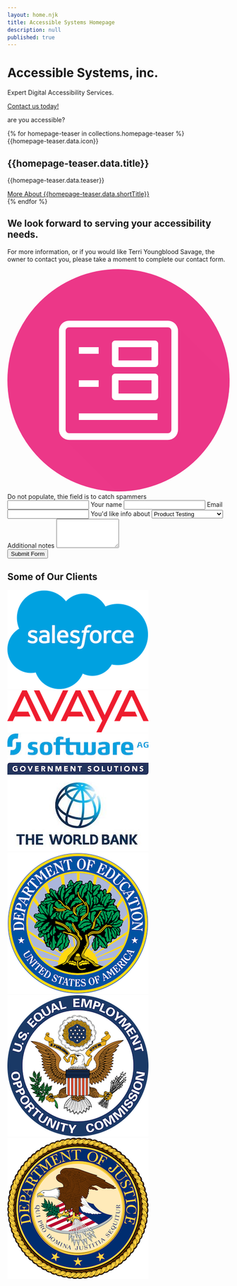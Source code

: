 ```yaml
---
layout: home.njk
title: Accessible Systems Homepage
description: null
published: true
---
```


# Accessible Systems, inc.

<div class="homepage-hero">
  <div class="hero-text">
    <p>Expert Digital Accessibility Services.</p>
    <a href="contact" class="btn">Contact us today!</a>
  </div>
  <!-- <img src="img/homepage-hero.png" alt="Keyboard with Accessibility button" /> -->
  <div class="hero-graphic">
    <p>are you accessible?</p>
  </div>
</div>

<div class="homepage-row homepage-grid">
  {% for homepage-teaser in collections.homepage-teaser %}
  <div class="homepage-blurb {{ homepage-teaser.data.title | lower }}">
    {{homepage-teaser.data.icon}}
    <div>
      <h2>{{homepage-teaser.data.title}}</h2>
      <p>{{homepage-teaser.data.teaser}}</p>
      <a href="{{homepage-teaser.url}}" class="btn">More About {{homepage-teaser.data.shortTitle}}</a>
    </div>
  </div>
  {% endfor %}
</div>

<div class="homepage-row  homepage-grid-bottom">
  <div class="homepage-blurb">
    <h2>We look forward to serving your accessibility needs.</h2>
    <p>For more information, or if you would like Terri Youngblood Savage, the owner to contact you, please take a moment to complete our contact form.</p>
    <svg viewBox="0 0 175 175" xmlns="http://www.w3.org/2000/svg" xmlns:xlink="http://www.w3.org/1999/xlink"><clipPath id="d"><circle cx="87.5" cy="87.5" r="87.5"/></clipPath><circle cx="87.5" cy="87.5" fill="#ec3788" r="87.5"/><circle cx="87.5" cy="87.5" fill="none" r="87.5"/><g clip-path="url(#d)"><path d="m42.8 119.45v12.34l65.01 65 93.84-84.21-70.48-70.47-36.31.55-21.31-.55-27.71 1.46z" fill="#ec3788" opacity=".5"/></g><path d="m56.25 113.54v5.21h62v-5.21zm31.25-26h26v10.38h-26zm-31.25 0v5.21h15.62v-5.25zm28.65-5.25a2.61 2.61 0 0 0 -2.61 2.61v15.62a2.6 2.6 0 0 0 2.61 2.6h31.25a2.6 2.6 0 0 0 2.6-2.6v-15.62a2.61 2.61 0 0 0 -2.6-2.61zm2.6-20.83h26v10.41h-26zm-31.25 0v5.21h15.62v-5.21zm28.65-5.21a2.61 2.61 0 0 0 -2.61 2.6v15.63a2.6 2.6 0 0 0 2.61 2.6h31.25a2.6 2.6 0 0 0 2.6-2.6v-15.63a2.61 2.61 0 0 0 -2.6-2.6zm-36.3-10.41h77.8a2.7 2.7 0 0 1 2.76 2.76v77.81a2.7 2.7 0 0 1 -2.76 2.76h-77.8a2.7 2.7 0 0 1 -2.76-2.76v-77.81a2.7 2.7 0 0 1 2.76-2.76zm0-5.22a8 8 0 0 0 -8 8v77.81a8 8 0 0 0 8 8h77.8a8 8 0 0 0 8-8v-77.83a8 8 0 0 0 -8-8z" fill="#fff"/></svg>
  </div>

  <form id="contact" action="https://formsubmit.co/292013f29e46949b5eacb1085b445343" method="POST">
    <input type="hidden" name="_next" value="http://accessible-systems.com/">
    <input type="hidden" name="_subject" value="New Submission">
    <input type="hidden" name="_captcha" value="false">
    <input type="hidden" name="_template" value="box">
    <label for="honey" class="honey">Do not populate, thie field is to catch spammers</label>
    <input type="text" id="honey" name="_honey" class="honey">
    <label for="name">Your name</label>
    <input type="text" id="name" name="Name" />
    <label for="email">Email</label>
    <input type="text" id="email" name="Email" />
    <label for="about">You'd like info about</label>
    <select id="about" name="About">
      <option value="Product Testing">Product Testing</option>
      <option value="Accessibility Consulting">Accessibility Consulting</option>
      <option value="Accessibility Training">Accessibility Training</option>
      <option value="Other">Other</option>
    </select>
    <label for="notes">Additional notes</label>
    <textarea id="notes" cols="15" rows="4" name="Additional Notes"></textarea>
    <div>
      <input type="submit" class="btn" value="Submit Form" />
    </div>
  </form>
</div>

<div class="homepage-row  logos">
  <h2>Some of Our Clients</h2>
  <div>
    <img src="img/logo-salesforce.png" alt="Salesforce">
    <img src="img/logo-avaya.png" alt="Avaya">
    <img src="img/logo-softwareag.jpg" alt="Software AG Government Solutions">
  </div>
  <div>
    <img src="img/logo-world-bank.jpg" alt="The World Bank">
    <img src="img/logo-ed.png" alt="U.S. Department of Education">
    <img src="img/logo-equal-opportunity.png" alt="U.S. Equal Employment Opportunity Commission">
    <img src="img/logo-doj.png" alt="U.S. Department of Justice">
  </div>
</div>
